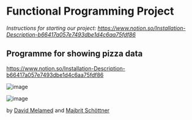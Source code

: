 # Functional Programming Project
*Instructions for starting our project: https://www.notion.so/Installation-Description-b66417a057e7493dbe1d4c6aa75fdf86*

## Programme for showing pizza data

https://www.notion.so/Installation-Description-b66417a057e7493dbe1d4c6aa75fdf86

![image](https://user-images.githubusercontent.com/58175351/147852041-a14162be-7a90-4c2d-9491-4e08076ca107.png)

![image](https://user-images.githubusercontent.com/58175351/147852544-b3353990-d941-44d5-b172-bc932eb671d0.png)


by [David Melamed](https://github.com/Dawinartor) and [Majbrit Schöttner](https://github.com/majbrit)
